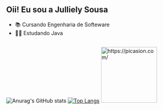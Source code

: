 ## Oii! Eu sou a Julliely Sousa

- 📚 Cursando Engenharia de Softeware
- 👩‍💻 Estudando Java
##

![Anurag's GitHub stats](https://github-readme-stats.vercel.app/api?username=Julliely&show_icons=true&theme=tokyonight)
[![Top Langs](https://github-readme-stats.vercel.app/api/top-langs/?username=Julliely&layout=compact)](https://github.com/Julliely/github-readme-stats)
<a href="https://picasion.com/"><img src="https://i.picasion.com/pic92/f36636915e1cc67de9ee335921ff8e0b.gif" width="150" height="150" border="0" alt="https://picasion.com/" /></a><br /><a href="https://picasion.com/"></a>
